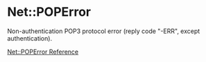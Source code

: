 # Net::POPError

Non-authentication POP3 protocol error (reply code "-ERR", except
authentication).

[Net::POPError Reference](https://ruby-doc.org/stdlib-2.5.0/libdoc/net/pop/rdoc/Net/POPError.html)
